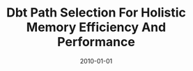 ---
title: "Dbt Path Selection For Holistic Memory Efficiency And Performance"
date: 2010-01-01
venue: "Proceedings of the 6th International Conference on Virtual Execution Environments, VEE 2010, Pittsburgh, Pennsylvania, USA, March 17-19, 2010"
paperurl: https://doi.org/10.1145/1735997.1736018
authors: "Apala Guha, Kim M Hazelwood and Mary Lou Soffa"
awards: ""
---